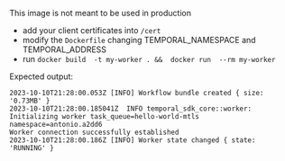 This image is not meant to be used in production

- add your client certificates into `/cert`
- modify the `Dockerfile` changing TEMPORAL_NAMESPACE and TEMPORAL_ADDRESS
- run `docker build  -t my-worker . &&  docker run  --rm my-worker`


Expected output:
```
2023-10-10T21:28:00.053Z [INFO] Workflow bundle created { size: '0.73MB' }
2023-10-10T21:28:00.185041Z  INFO temporal_sdk_core::worker: Initializing worker task_queue=hello-world-mtls namespace=antonio.a2dd6
Worker connection successfully established
2023-10-10T21:28:00.186Z [INFO] Worker state changed { state: 'RUNNING' }
```

